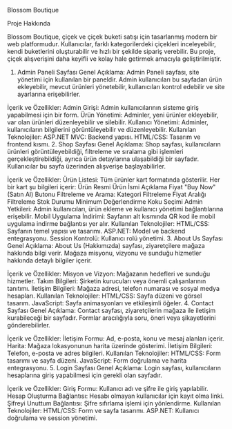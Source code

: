 
Blossom Boutique

Proje Hakkında

Blossom Boutique, çiçek ve çiçek buketi satışı için tasarlanmış modern bir web platformudur. Kullanıcılar, farklı kategorilerdeki çiçekleri inceleyebilir, kendi buketlerini oluşturabilir ve hızlı bir şekilde sipariş verebilir. Bu proje, çiçek alışverişini daha keyifli ve kolay hale getirmek amacıyla geliştirilmiştir.

1. Admin Paneli Sayfası
Genel Açıklama:
Admin Paneli sayfası, site yönetimi için kullanılan bir paneldir. Admin kullanıcıları bu sayfadan ürün ekleyebilir, mevcut ürünleri yönetebilir, kullanıcıları kontrol edebilir ve site ayarlarına erişebilirler.

İçerik ve Özellikler:
Admin Girişi: Admin kullanıcılarının sisteme giriş yapabilmesi için bir form.
Ürün Yönetimi: Adminler, yeni ürünler ekleyebilir, var olan ürünleri düzenleyebilir ve silebilir.
Kullanıcı Yönetimi: Adminler, kullanıcıların bilgilerini görüntüleyebilir ve düzenleyebilir.
Kullanılan Teknolojiler:
ASP.NET MVC: Backend yapısı.
HTML/CSS: Tasarım ve frontend kısmı.
2. Shop Sayfası
Genel Açıklama:
Shop sayfası, kullanıcıların ürünleri görüntüleyebildiği, filtreleme ve sıralama gibi işlemleri gerçekleştirebildiği, ayrıca ürün detaylarına ulaşabildiği bir sayfadır. Kullanıcılar bu sayfa üzerinden alışverişe başlayabilirler.

İçerik ve Özellikler:
Ürün Listesi: Tüm ürünler kart formatında gösterilir. Her bir kart şu bilgileri içerir:
Ürün Resmi
Ürün İsmi
Açıklama
Fiyat
"Buy Now" (Satın Al) Butonu
Filtreleme ve Arama:
Kategori Filtreleme
Fiyat Aralığı Filtreleme
Stok Durumu
Minimum Değerlendirme
Koku Seçimi
Admin Yetkileri: Admin kullanıcıları, ürün ekleme ve kullanıcı yönetimi bağlantılarına erişebilir.
Mobil Uygulama İndirimi: Sayfanın alt kısmında QR kod ile mobil uygulama indirme bağlantısı yer alır.
Kullanılan Teknolojiler:
HTML/CSS: Sayfanın temel yapısı ve tasarımı.
ASP.NET: Model ve backend entegrasyonu.
Session Kontrolü: Kullanıcı rolü yönetimi.
3. About Us Sayfası
Genel Açıklama:
About Us (Hakkımızda) sayfası, ziyaretçilere mağaza hakkında bilgi verir. Mağaza misyonu, vizyonu ve sunduğu hizmetler hakkında detaylı bilgiler içerir.

İçerik ve Özellikler:
Misyon ve Vizyon: Mağazanın hedefleri ve sunduğu hizmetler.
Takım Bilgileri: Şirketin kurucuları veya önemli çalışanlarının tanıtımı.
İletişim Bilgileri: Mağaza adresi, telefon numarası ve sosyal medya hesapları.
Kullanılan Teknolojiler:
HTML/CSS: Sayfa düzeni ve görsel tasarım.
JavaScript: Sayfa animasyonları ve etkileşimli öğeler.
4. Contact Sayfası
Genel Açıklama:
Contact sayfası, ziyaretçilerin mağaza ile iletişim kurabileceği bir sayfadır. Formlar aracılığıyla soru, öneri veya şikayetlerini gönderebilirler.

İçerik ve Özellikler:
İletişim Formu: Ad, e-posta, konu ve mesaj alanları içerir.
Harita: Mağaza lokasyonunun harita üzerinde gösterimi.
İletişim Bilgileri: Telefon, e-posta ve adres bilgileri.
Kullanılan Teknolojiler:
HTML/CSS: Form tasarımı ve sayfa düzeni.
JavaScript: Form doğrulama ve harita entegrasyonu.
5. Login Sayfası
Genel Açıklama:
Login sayfası, kullanıcıların hesaplarına giriş yapabilmesi için gerekli olan sayfadır.

İçerik ve Özellikler:
Giriş Formu: Kullanıcı adı ve şifre ile giriş yapılabilir.
Hesap Oluşturma Bağlantısı: Hesabı olmayan kullanıcılar için kayıt olma linki.
Şifreyi Unuttum Bağlantısı: Şifre sıfırlama işlemi için yönlendirme.
Kullanılan Teknolojiler:
HTML/CSS: Form ve sayfa tasarımı.
ASP.NET: Kullanıcı doğrulama ve session yönetimi.

 
